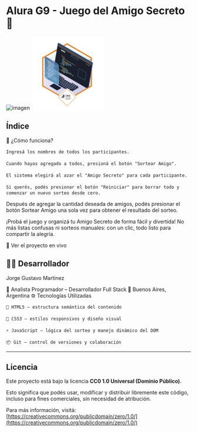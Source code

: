 # Alura G9 - Juego del Amigo Secreto 🎁

<img width="2288" height="1272" alt="imagen" src="https://github.com/user-attachments/assets/c71bdea8-6311-43e6-a1f8-e4624b74a45b" />

<img width="200" height="200" alt="imagen" src="https://github.com/TnlComputer/alura-G9-Amigo-Secreto/blob/main/Insignia%20Challwnge%20Sorteo%20Amigo%20-%2026-07-2025.webp" />

## Índice

🧩 ¿Cómo funciona?

    Ingresá los nombres de todos los participantes.

    Cuando hayas agregado a todos, presioná el botón "Sortear Amigo".

    El sistema elegirá al azar el "Amigo Secreto" para cada participante.

    Si querés, podés presionar el botón "Reiniciar" para borrar todo y comenzar un nuevo sorteo desde cero.

Después de agregar la cantidad deseada de amigos,
podés presionar el botón Sortear Amigo una sola vez para obtener el resultado del sorteo.

¡Probá el juego y organizá tu Amigo Secreto de forma fácil y divertida!
No más listas confusas ni sorteos manuales: con un clic, todo listo para compartir la alegría.

🔗 Ver el proyecto en vivo

## 👨‍💻 Desarrollador

Jorge Gustavo Martinez

💼 Analista Programador – Desarrollador Full Stack
📍 Buenos Aires, Argentina
⚙️ Tecnologías Utilizadas

    🧱 HTML5 — estructura semántica del contenido

    🎨 CSS3 — estilos responsivos y diseño visual

    ⚡ JavaScript — lógica del sorteo y manejo dinámico del DOM

    📦 Git — control de versiones y colaboración
    
---

## Licencia

Este proyecto está bajo la licencia **CC0 1.0 Universal (Dominio Público)**.

Esto significa que podés usar, modificar y distribuir libremente este código, incluso para fines comerciales, sin necesidad de atribución.

Para más información, visitá:  
[https://creativecommons.org/publicdomain/zero/1.0/](https://creativecommons.org/publicdomain/zero/1.0/)

   

  

    
